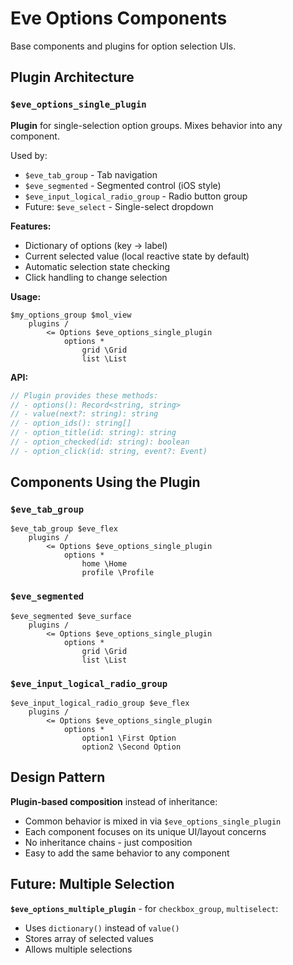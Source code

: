 # Eve Options Components

Base components and plugins for option selection UIs.

## Plugin Architecture

### `$eve_options_single_plugin`

**Plugin** for single-selection option groups. Mixes behavior into any component.

Used by:
- `$eve_tab_group` - Tab navigation
- `$eve_segmented` - Segmented control (iOS style)  
- `$eve_input_logical_radio_group` - Radio button group
- Future: `$eve_select` - Single-select dropdown

**Features:**
- Dictionary of options (key → label)
- Current selected value (local reactive state by default)
- Automatic selection state checking
- Click handling to change selection

**Usage:**
```tree
$my_options_group $mol_view
    plugins /
        <= Options $eve_options_single_plugin
            options *
                grid \Grid
                list \List
```

**API:**
```typescript
// Plugin provides these methods:
// - options(): Record<string, string>
// - value(next?: string): string  
// - option_ids(): string[]
// - option_title(id: string): string
// - option_checked(id: string): boolean
// - option_click(id: string, event?: Event)
```

## Components Using the Plugin

### `$eve_tab_group`
```tree
$eve_tab_group $eve_flex
    plugins /
        <= Options $eve_options_single_plugin
            options *
                home \Home
                profile \Profile
```

### `$eve_segmented`
```tree
$eve_segmented $eve_surface
    plugins /
        <= Options $eve_options_single_plugin
            options *
                grid \Grid
                list \List
```

### `$eve_input_logical_radio_group`
```tree
$eve_input_logical_radio_group $eve_flex
    plugins /
        <= Options $eve_options_single_plugin
            options *
                option1 \First Option
                option2 \Second Option
```

## Design Pattern

**Plugin-based composition** instead of inheritance:
- Common behavior is mixed in via `$eve_options_single_plugin`
- Each component focuses on its unique UI/layout concerns
- No inheritance chains - just composition
- Easy to add the same behavior to any component

## Future: Multiple Selection

**`$eve_options_multiple_plugin`** - for `checkbox_group`, `multiselect`:
- Uses `dictionary()` instead of `value()`
- Stores array of selected values
- Allows multiple selections
